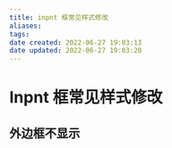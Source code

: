 ```yaml
---
title: inpnt 框常见样式修改
aliases: 
tags: 
date created: 2022-06-27 19:03:13
date updated: 2022-06-27 19:03:20
---
```


# Inpnt 框常见样式修改
## 外边框不显示
## 